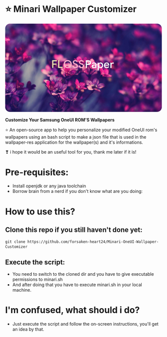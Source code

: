 # ⭐ Minari Wallpaper Customizer

![minari-banner](https://github.com/forsaken-heart24/i_dont_want_to_be_an_weirdo/blob/main/banner_images/FLOSSPaper_rounded_final.png?raw=true)

**Customize Your Samsung OneUI ROM'S Wallpapers**

⭐️ An open-source app to help you personalize your modified OneUI rom's wallpapers using an 
bash script to make a json file that is used in the wallpaper-res application
for the wallpaper(s) and it's informations.

❣ i hope it would be an useful tool for you, thank me later if it is!

# Pre-requisites:
- Install openjdk or any java toolchain
- Borrow brain from a nerd if you don't know what are you doing:

# How to use this?

## Clone this repo if you still haven't done yet:
```
git clone https://github.com/forsaken-heart24/Minari-OneUI-Wallpaper-Customizer
```

## Execute the script:
- You need to switch to the cloned dir and you have to give executable permissions to minari.sh
- And after doing that you have to execute minari.sh in your local machine.

# I'm confused, what should i do?
- Just execute the script and follow the on-screen instructions, you'll get an idea by that.